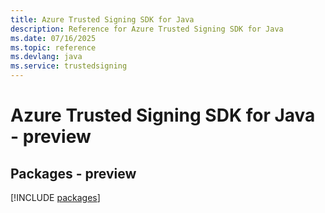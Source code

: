 ```yaml
---
title: Azure Trusted Signing SDK for Java
description: Reference for Azure Trusted Signing SDK for Java
ms.date: 07/16/2025
ms.topic: reference
ms.devlang: java
ms.service: trustedsigning
---
```

# Azure Trusted Signing SDK for Java - preview
## Packages - preview
[!INCLUDE [packages](trusted-signing-index.md)]